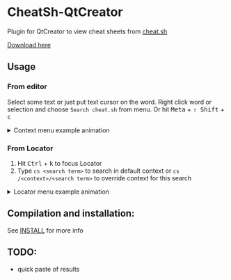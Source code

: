 # CheatSh-QtCreator
Plugin for QtCreator to view cheat sheets from [cheat.sh](https://github.com/chubin/cheat.sh)

[Download here](github.com/pozemka/cheatsh-qtcreator/releases)

## Usage
### From editor
Select some text or just put text cursor on the word. Right click word or selection and choose `Search cheat.sh` from menu. Or hit <kbd>Meta</kbd> + <kbd>⇧ Shift</kbd> + <kbd>c</kbd>

<details><summary>Context menu example animation</summary>

![Context menu example animation](https://raw.githubusercontent.com/pozemka/resources/master/contextmenu.gif)

</details>

### From Locator
1. Hit <kbd>Ctrl</kbd> + <kbd>k</kbd> to focus Locator
2. Type `cs <search term>` to search in default context or `cs /<context>/<search term>` to override context for this search

<details><summary>Locator menu example animation</summary>
  
![Locator example animation](https://raw.githubusercontent.com/pozemka/resources/master/locator.gif)

</details>

## Compilation and installation:
See [INSTALL](INSTALL.md) for more info

## TODO:
* quick paste of results
